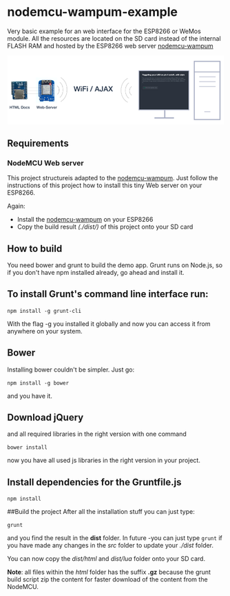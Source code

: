 # nodemcu-wampum-example

Very basic example for an web interface for the ESP8266 or WeMos module.
All the resources are located on the SD card instead of the internal FLASH RAM and hosted
by the ESP8266 web server [nodemcu-wampum](https://github.com/freegroup/nodemcu-wampum)


![WebServer](/teaser.png?raw=true "ESP8266 as full web server")


## Requirements

### NodeMCU Web server
This project structureis adapted to the [nodemcu-wampum](https://github.com/freegroup/nodemcu-wampum).
Just follow the instructions of this project how to install this tiny Web server on your ESP8266.

Again:
 - Install the [nodemcu-wampum](https://github.com/freegroup/nodemcu-wampum) on your ESP8266
 - Copy the build result *(./dist/)* of this project onto your SD card


## How to build

You need bower and grunt to build the demo app.
Grunt runs on Node.js, so if you don't have npm installed already, go ahead and install it.

## To install Grunt's command line interface run:

```
npm install -g grunt-cli
```

With the flag -g you installed it globally and now you can access it from anywhere on your system.

## Bower
Installing bower couldn't be simpler. Just go:
```
npm install -g bower
```
and you have it.

## Download jQuery
and all required libraries in the right version with one command

```
bower install
```
now you have all used js libraries in the right version in your project.


## Install dependencies for the Gruntfile.js
```
npm install
```

##Build the project
After all the installation stuff you can just type:
```
grunt
```
and you find the result in the **dist** folder. In future -you can just type `grunt` if you
have made any changes in the *src* folder to update your *./dist* folder.

You can now copy the *dist/html* and *dist/lua* folder onto your SD card.

**Note**: all files within the *html* folder has the suffix **.gz** because the
grunt build script zip the content for faster download of the content from the NodeMCU.

